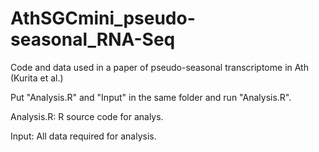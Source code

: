 # AthSGCmini_pseudo-seasonal_RNA-Seq
Code and data used in a paper of pseudo-seasonal transcriptome in Ath (Kurita et al.)

Put "Analysis.R" and "Input" in the same folder and run "Analysis.R".

Analysis.R:  R source code for analys.

Input:  All data required for analysis.
